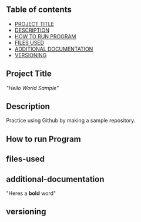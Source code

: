 ## Table of contents

- [PROJECT TITLE](#Project-Title)
- [DESCRIPTION](#Description)
- [HOW TO RUN PROGRAM](#How-to-run-program)
- [FILES USED](#files-used)
- [ADDITIONAL DOCUMENTATION](#additional-documentation)
- [VERSIONING](#versioning)

## Project Title

*"Hello World Sample"*

## Description

Practice using Github by making a sample repository.






## How to run Program





## files-used







## additional-documentation
"Heres a **bold** word"








## versioning
